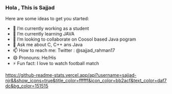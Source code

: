 ### Hola , This is Sajjad

Here are some ideas to get you started:

- 🔭 I’m currently working as a student
- 🌱 I’m currently learning JAVA
- 👯 I’m looking to collaborate on Coosol based Java pogram
- 💬 Ask me about C, C++ ans Java
- 📫 How to reach me: Twitter : @sajjad_rahman17
- 😄 Pronouns: He/His
- ⚡ Fun fact: I love to watch football match 


https://github-readme-stats.vercel.app/api?username=sajjad-njr&&show_icons=true&title_color=ffffff&icon_color=bb2acf&text_color=daf7dc&bg_color=151515
